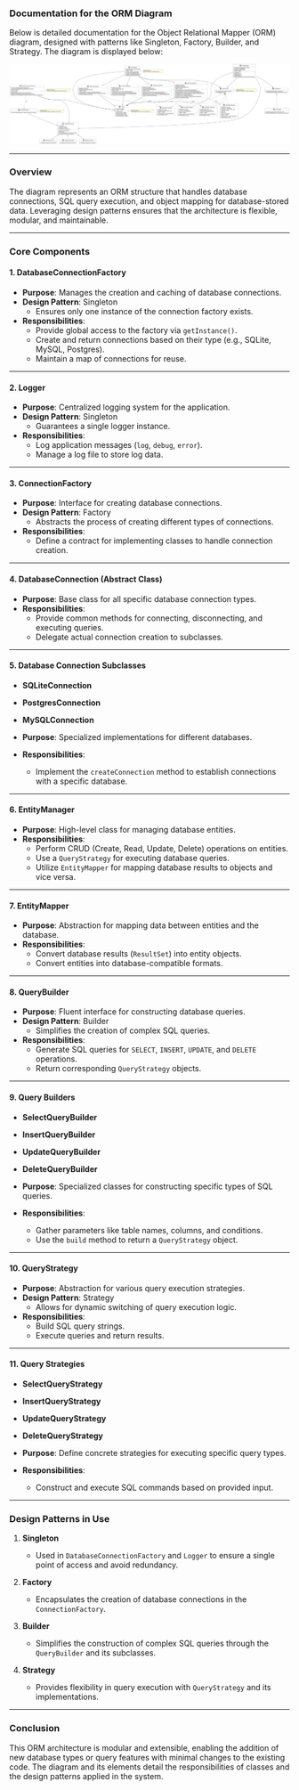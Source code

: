 ### Documentation for the ORM Diagram

Below is detailed documentation for the Object Relational Mapper (ORM) diagram, designed with patterns like Singleton, Factory, Builder, and Strategy. The diagram is displayed below:

![ORM Diagram](diagrams/images/classesdiagramORM.svg)

---

### Overview

The diagram represents an ORM structure that handles database connections, SQL query execution, and object mapping for database-stored data. Leveraging design patterns ensures that the architecture is flexible, modular, and maintainable.

---

### Core Components

#### 1. **DatabaseConnectionFactory**
- **Purpose**: Manages the creation and caching of database connections.
- **Design Pattern**: Singleton
  - Ensures only one instance of the connection factory exists.
- **Responsibilities**:
  - Provide global access to the factory via `getInstance()`.
  - Create and return connections based on their type (e.g., SQLite, MySQL, Postgres).
  - Maintain a map of connections for reuse.

---

#### 2. **Logger**
- **Purpose**: Centralized logging system for the application.
- **Design Pattern**: Singleton
  - Guarantees a single logger instance.
- **Responsibilities**:
  - Log application messages (`log`, `debug`, `error`).
  - Manage a log file to store log data.

---

#### 3. **ConnectionFactory**
- **Purpose**: Interface for creating database connections.
- **Design Pattern**: Factory
  - Abstracts the process of creating different types of connections.
- **Responsibilities**:
  - Define a contract for implementing classes to handle connection creation.

---

#### 4. **DatabaseConnection** (Abstract Class)
- **Purpose**: Base class for all specific database connection types.
- **Responsibilities**:
  - Provide common methods for connecting, disconnecting, and executing queries.
  - Delegate actual connection creation to subclasses.

---

#### 5. **Database Connection Subclasses**
- **SQLiteConnection**
- **PostgresConnection**
- **MySQLConnection**

- **Purpose**: Specialized implementations for different databases.
- **Responsibilities**:
  - Implement the `createConnection` method to establish connections with a specific database.

---

#### 6. **EntityManager**
- **Purpose**: High-level class for managing database entities.
- **Responsibilities**:
  - Perform CRUD (Create, Read, Update, Delete) operations on entities.
  - Use a `QueryStrategy` for executing database queries.
  - Utilize `EntityMapper` for mapping database results to objects and vice versa.

---

#### 7. **EntityMapper**
- **Purpose**: Abstraction for mapping data between entities and the database.
- **Responsibilities**:
  - Convert database results (`ResultSet`) into entity objects.
  - Convert entities into database-compatible formats.

---

#### 8. **QueryBuilder**
- **Purpose**: Fluent interface for constructing database queries.
- **Design Pattern**: Builder
  - Simplifies the creation of complex SQL queries.
- **Responsibilities**:
  - Generate SQL queries for `SELECT`, `INSERT`, `UPDATE`, and `DELETE` operations.
  - Return corresponding `QueryStrategy` objects.

---

#### 9. **Query Builders**
- **SelectQueryBuilder**
- **InsertQueryBuilder**
- **UpdateQueryBuilder**
- **DeleteQueryBuilder**

- **Purpose**: Specialized classes for constructing specific types of SQL queries.
- **Responsibilities**:
  - Gather parameters like table names, columns, and conditions.
  - Use the `build` method to return a `QueryStrategy` object.

---

#### 10. **QueryStrategy**
- **Purpose**: Abstraction for various query execution strategies.
- **Design Pattern**: Strategy
  - Allows for dynamic switching of query execution logic.
- **Responsibilities**:
  - Build SQL query strings.
  - Execute queries and return results.

---

#### 11. **Query Strategies**
- **SelectQueryStrategy**
- **InsertQueryStrategy**
- **UpdateQueryStrategy**
- **DeleteQueryStrategy**

- **Purpose**: Define concrete strategies for executing specific query types.
- **Responsibilities**:
  - Construct and execute SQL commands based on provided input.

---

### Design Patterns in Use

1. **Singleton**
   - Used in `DatabaseConnectionFactory` and `Logger` to ensure a single point of access and avoid redundancy.

2. **Factory**
   - Encapsulates the creation of database connections in the `ConnectionFactory`.

3. **Builder**
   - Simplifies the construction of complex SQL queries through the `QueryBuilder` and its subclasses.

4. **Strategy**
   - Provides flexibility in query execution with `QueryStrategy` and its implementations.

---

### Conclusion

This ORM architecture is modular and extensible, enabling the addition of new database types or query features with minimal changes to the existing code. The diagram and its elements detail the responsibilities of classes and the design patterns applied in the system.